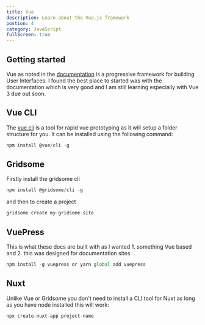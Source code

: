 ```yaml
---
title: Vue
description: Learn about the Vue.js framework
postion: 4
category: JavaScript
fullScreen: true
---
```


## Getting started

Vue as noted in the [documentation](https://vuejs.org/v2/guide/) is a progressive framework for building User Interfaces. I found the best place to started was with the documentation which is very good and I am still learning especially with Vue 3 due out soon.

## Vue CLI

The [vue cli](https://cli.vuejs.org/guide/) is a tool for rapid vue prototyping as it will setup a folder structure for you. It can be installed using the following command:

```javascript
npm install @vue/cli -g
```

## Gridsome

Firstly install the gridsome cli

```javascript
npm install @gridsome/cli -g
```

and then to create a project

```javascript
gridsome create my-gridsome-site
```

## VuePress

This is what these docs are built with as I wanted 1. something Vue based and 2. this was designed for documentation sites

```javascript
npm install -g vuepress or yarn global add vuepress
```

## Nuxt

Unlike Vue or Gridsome you don't need to install a CLI tool for Nuxt as long as you have node installed this will work:

```javascript
npx create-nuxt-app project-name
```
